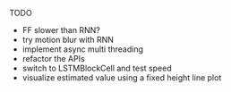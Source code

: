TODO
- FF slower than RNN?
- try motion blur with RNN
- implement async multi threading
- refactor the APIs
- switch to LSTMBlockCell and test speed
- visualize estimated value using a fixed height line plot
